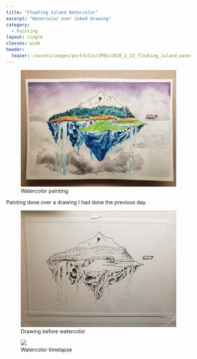 ```yaml
---
title: "Floating Island Watercolor"
excerpt: "Watercolor over inked drawing"
category:
  - Painting
layout: single
classes: wide
header:
  teaser: /assets/images/portfolio/JPEG/2020_2_23_floating_island_watercolor.jpg
---
```


<figure class="align-center">
	<a href="/assets/images/portfolio/JPEG/2020_2_23_floating_island_watercolor.jpg"><img src="/assets/images/portfolio/JPEG/2020_2_23_floating_island_watercolor.jpg"></a>
  <figcaption>Watercolor painting</figcaption>
</figure>

Painting done over a drawing I had done the previous day.

<figure class="align-center">
	<a href="/assets/images/portfolio/JPEG/2020_2_22_watercolor_LineArt.jpg"><img src="/assets/images/portfolio/JPEG/2020_2_22_watercolor_LineArt.jpg"></a>
  <figcaption>Drawing before watercolor</figcaption>
</figure>

<figure class="align-center">
	<a href="/assets/images/portfolio/GIF/2020_2_22_watercolor_timelapse.gif"><img src="/assets/images/portfolio/GIF/2020_2_22_watercolor_timelapse.gif"></a>
  <figcaption>Watercolor timelapse</figcaption>
</figure>
